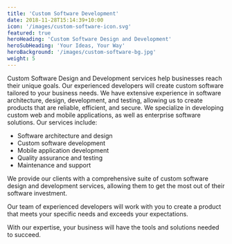 ```yaml
---
title: 'Custom Software Development'
date: 2018-11-28T15:14:39+10:00
icon: '/images/custom-software-icon.svg'
featured: true
heroHeading: 'Custom Software Design and Development'
heroSubHeading: 'Your Ideas, Your Way'
heroBackground: '/images/custom-software-bg.jpg'
weight: 5
---
```

Custom Software Design and Development services help businesses reach their unique goals. Our experienced developers will create custom software tailored to your business needs. We have extensive experience in software architecture, design, development, and testing, allowing us to create products that are reliable, efficient, and secure. We specialize in developing custom web and mobile applications, as well as enterprise software solutions.  Our services include:

+ Software architecture and design
+ Custom software development
+ Mobile application development
+ Quality assurance and testing
+ Maintenance and support

We provide our clients with a comprehensive suite of custom software design and development services, allowing them to get the most out of their software investment.

Our team of experienced developers will work with you to create a product that meets your specific needs and exceeds your expectations.

With our expertise, your business will have the tools and solutions needed to succeed.

